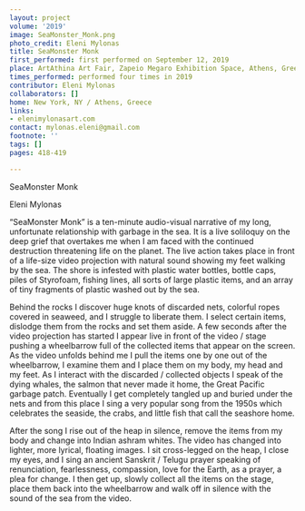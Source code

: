 ```yaml
---
layout: project
volume: '2019'
image: SeaMonster_Monk.png
photo_credit: Eleni Mylonas
title: SeaMonster Monk
first_performed: first performed on September 12, 2019
place: ArtAthina Art Fair, Zapeio Megaro Exhibition Space, Athens, Greece
times_performed: performed four times in 2019
contributor: Eleni Mylonas
collaborators: []
home: New York, NY / Athens, Greece
links:
- elenimylonasart.com
contact: mylonas.eleni@gmail.com
footnote: ''
tags: []
pages: 418-419

---
```


SeaMonster Monk

Eleni Mylonas

“SeaMonster Monk” is a ten-minute audio-visual narrative of my long, unfortunate relationship with garbage in the sea. It is a live soliloquy on the deep grief that overtakes me when I am faced with the continued destruction threatening life on the planet. The live action takes place in front of a life-size video projection with natural sound showing my feet walking by the sea. The shore is infested with plastic water bottles, bottle caps, piles of Styrofoam, fishing lines, all sorts of large plastic items, and an array of tiny fragments of plastic washed out by the sea.

Behind the rocks I discover huge knots of discarded nets, colorful ropes covered in seaweed, and I struggle to liberate them. I select certain items, dislodge them from the rocks and set them aside. A few seconds after the video projection has started I appear live in front of the video / stage pushing a wheelbarrow full of the collected items that appear on the screen. As the video unfolds behind me I pull the items one by one out of the wheelbarrow, I examine them and I place them on my body, my head and my feet. As I interact with the discarded / collected objects I speak of the dying whales, the salmon that never made it home, the Great Pacific garbage patch. Eventually I get completely tangled up and buried under the nets and from this place I sing a very popular song from the 1950s which celebrates the seaside, the crabs, and little fish that call the seashore home.

After the song I rise out of the heap in silence, remove the items from my body and change into Indian ashram whites. The video has changed into lighter, more lyrical, floating images. I sit cross-legged on the heap, I close my eyes, and I sing an ancient Sanskrit / Telugu prayer speaking of renunciation, fearlessness, compassion, love for the Earth, as a prayer, a plea for change. I then get up, slowly collect all the items on the stage, place them back into the wheelbarrow and walk off in silence with the sound of the sea from the video.
